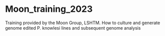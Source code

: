 # Moon_training_2023
Training provided by the Moon Group, LSHTM. How to culture and generate genome edited P. knowlesi lines and subsequent genome analysis
